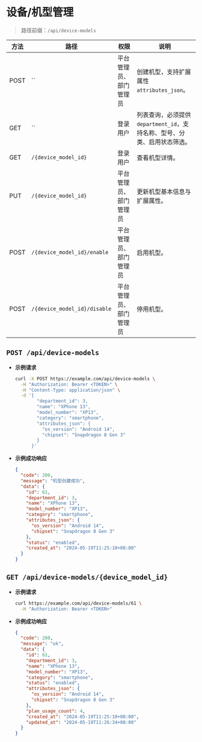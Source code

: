 # 设备/机型管理
> 路径前缀：`/api/device-models`

| 方法 | 路径 | 权限 | 说明 |
| --- | --- | --- | --- |
| POST | `` | 平台管理员、部门管理员 | 创建机型，支持扩展属性 `attributes_json`。|
| GET | `` | 登录用户 | 列表查询，必须提供 `department_id`，支持名称、型号、分类、启用状态筛选。|
| GET | `/{device_model_id}` | 登录用户 | 查看机型详情。|
| PUT | `/{device_model_id}` | 平台管理员、部门管理员 | 更新机型基本信息与扩展属性。|
| POST | `/{device_model_id}/enable` | 平台管理员、部门管理员 | 启用机型。|
| POST | `/{device_model_id}/disable` | 平台管理员、部门管理员 | 停用机型。|

## `POST /api/device-models`
- **示例请求**
  ```bash
  curl -X POST https://example.com/api/device-models \
    -H "Authorization: Bearer <TOKEN>" \
    -H "Content-Type: application/json" \
    -d '{
          "department_id": 3,
          "name": "XPhone 13",
          "model_number": "XP13",
          "category": "smartphone",
          "attributes_json": {
            "os_version": "Android 14",
            "chipset": "Snapdragon 8 Gen 3"
          }
        }'
  ```
- **示例成功响应**
  ```json
  {
    "code": 200,
    "message": "机型创建成功",
    "data": {
      "id": 61,
      "department_id": 3,
      "name": "XPhone 13",
      "model_number": "XP13",
      "category": "smartphone",
      "attributes_json": {
        "os_version": "Android 14",
        "chipset": "Snapdragon 8 Gen 3"
      },
      "status": "enabled",
      "created_at": "2024-05-19T11:25:10+08:00"
    }
  }
  ```

## `GET /api/device-models/{device_model_id}`
- **示例请求**
  ```bash
  curl https://example.com/api/device-models/61 \
    -H "Authorization: Bearer <TOKEN>"
  ```
- **示例成功响应**
  ```json
  {
    "code": 200,
    "message": "ok",
    "data": {
      "id": 61,
      "department_id": 3,
      "name": "XPhone 13",
      "model_number": "XP13",
      "category": "smartphone",
      "status": "enabled",
      "attributes_json": {
        "os_version": "Android 14",
        "chipset": "Snapdragon 8 Gen 3"
      },
      "plan_usage_count": 4,
      "created_at": "2024-05-19T11:25:10+08:00",
      "updated_at": "2024-05-19T11:26:34+08:00"
    }
  }
  ```
